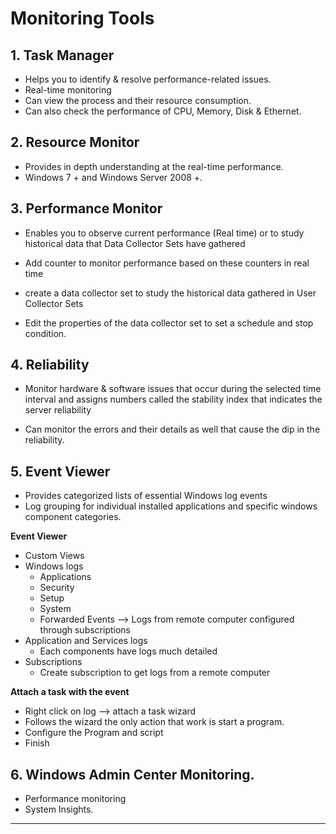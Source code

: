 # Monitoring Tools

## 1. Task Manager

- Helps you to identify & resolve performance-related issues.
- Real-time monitoring
- Can view the process and their resource consumption.
- Can also check the performance of CPU, Memory, Disk & Ethernet.

## 2. Resource Monitor

- Provides in depth understanding at the real-time performance.
- Windows 7 + and Windows Server 2008 +.

## 3. Performance Monitor

- Enables you to observe current performance (Real time) or to study historical data that Data Collector Sets have gathered

- Add counter to monitor performance based on these counters in real time

- create a data collector set to study the historical data gathered in User Collector Sets

- Edit the properties of the data collector set to set a schedule and stop condition.

## 4. Reliability

- Monitor hardware & software issues that occur during the selected time interval and assigns numbers called the stability index that indicates the server reliability

- Can monitor the errors and their details as well that cause the dip in the reliability.

## 5. Event Viewer

- Provides categorized lists of essential Windows log events 
- Log grouping for individual installed applications and specific windows component categories.

**Event Viewer**
- Custom Views
- Windows logs
	- Applications
	- Security
	- Setup
	- System
	- Forwarded Events --> Logs from remote computer configured through subscriptions
- Application and Services logs
	- Each components have logs much detailed
- Subscriptions
	- Create subscription to get logs from a remote computer



**Attach a task with the event**
- Right click on log --> attach a task wizard 
- Follows the wizard the only action that work is start a program.
- Configure the Program and script 
- Finish
## 6. Windows Admin Center Monitoring.

- Performance monitoring
- System Insights.
****

